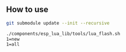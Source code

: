 ## How to use

```bash
git submodule update --init --recursive
```

```bash
./components/esp_lua_lib/tools/lua_flash.sh
1=new
1=all
```
